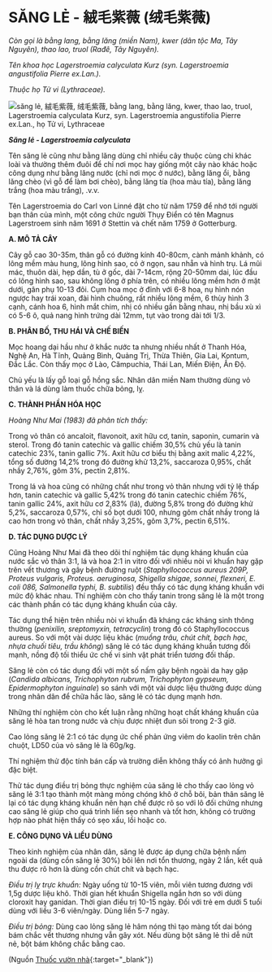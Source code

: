 # SĂNG LẺ - 絨毛紫薇 (绒毛紫薇)

*Còn gọi là bằng lang, bằng lăng (miền Nam), kwer (dân tộc Ma, Tây Nguyên), thao lao, truol (Rađê, Tây Nguyên).*

*Tên khoa học Lagerstroemia calyculata Kurz (syn. Lagerstroemia angustifolia Pierre ex.Lan.).*

*Thuộc họ Tử vi (Lythraceae).*

![săng lẻ, 絨毛紫薇, 绒毛紫薇, bằng lang, bằng lăng, kwer, thao lao, truol, Lagerstroemia calyculata Kurz, syn. Lagerstroemia angustifolia Pierre ex.Lan., họ Tử vi, Lythraceae](/imgs/caythuoc/dtl/sang-le.jpg)

***Săng lẻ - Lagerstroemia calyculata***

Tên săng lẻ cũng như bằng lăng dùng chỉ nhiều cây thuộc cùng chi khác loài và thường thêm đuôi để chỉ nơi mọc hay giống một cây nào khác hoặc công dụng như bằng lăng nước (chỉ nơi mọc ở nước), bằng lăng ổi, bằng lăng chèo (vì gỗ để làm bơi chèo), bằng lăng tía (hoa màu tía), bằng lăng trắng (hoa màu trắng), .v.v.

Tên Lagerstroemia do Carl von Linné đặt cho từ năm 1759 để nhớ tới người bạn thân của mình, một công chức người Thụy Điển có tên Magnus Lagerstroem sinh năm 1691 ở Stettin và chết năm 1759 ở Gotterburg.

**A. MÔ TẢ CÂY**

Cây gỗ cao 30-35m, thân gỗ có đường kính 40-80cm, cành mảnh khảnh, có lông mềm màu hung, lông hình sao, có ở ngọn, sau nhẵn và hình trụ. Lá mũi mác, thuôn dài, hẹp dần, tù ở gốc, dài 7-14cm, rộng 20-50mm dai, lúc đầu có lông hình sao, sau không lông ở phía trên, có nhiều lông mềm hơn ở mặt dưới, gân phụ 10-13 đôi. Cụm hoa mọc ở đỉnh với 6-8 hoa, nụ hình nón ngược hay trái xoan, đài hình chuông, rất nhiều lông mềm, 6 thùy hình 3 cạnh, cánh hoa 6, hình mắt chim, nhị có nhiều gần bằng nhau, nhị bầu xù xì có 5-6 ô, quả nang hình trứng dài 12mm, tụt vào trong dài tới 1/3.

**B. PHÂN BỐ, THU HÁI VÀ CHẾ BIẾN**

Mọc hoang dại hầu như ở khắc nước ta nhưng nhiều nhất ở Thanh Hóa, Nghệ An, Hà Tĩnh, Quảng Bình, Quảng Trị, Thừa Thiên, Gia Lai, Kontum, Đắc Lắc. Còn thấy mọc ở Lào, Cămpuchia, Thái Lan, Miến Điện, Ấn Độ.

Chủ yếu là lấy gỗ loại gỗ hồng sắc. Nhân dân miền Nam thường dùng vỏ thân và lá dùng làm thuốc chữa bỏng, lỵ.

**C. THÀNH PHẦN HÓA HỌC**

*Hoàng Như Mai (1983) đã phân tích thấy:*

Trong vỏ thân có ancaloit, flavonoit, axit hữu cơ, tanin, saponin, cumarin và sterol. Trong đó tanin catechic và gallic chiếm 30,5% chủ yếu là tanin catechic 23%, tanin gallic 7%. Axit hữu cơ biểu thị bằng axit malic 4,22%, tổng số đường 14,2% trong đó đường khử 13,2%, saccaroza 0,95%, chất nhầy 2,76%, gôm 3%, pectin 2,81%.

Trong lá và hoa cũng có những chất như trong vỏ thân nhưng với tỷ lệ thấp hơn, tanin catechic và gallic 5,42% trong đó tanin catechic chiếm 76%, tanin gallic 24%, axit hữu cơ 2,83% (lá), đường 5,8% trong đó đường khử 5,2%, saccaroza 0,57%, chỉ số bọt dưới 100, nhưng gôm chất nhầy trong lá cao hơn trong vỏ thân, chất nhầy 3,25%, gôm 3,7%, pectin 6,51%.

**D. TÁC DỤNG DƯỢC LÝ**

Cũng Hoàng Như Mai đã theo dõi thí nghiệm tác dụng kháng khuẩn của nước sắc vỏ thân 3:1, lá và hoa 2:1 in vitro đối với nhiều nòi vi khuẩn hay gặp trên vết thương và gây bệnh đường ruột (*Staphyllococcus aureus 209P, Proteus vulgaris, Proteus. aeruginosa, Shigella shigae, sonnei, flexneri, E. coli 086, Salmonella typhi, B. subtilis*) đều thấy có tác dụng kháng khuẩn với mức độ khác nhau. Thí nghiệm còn cho thấy tanin trong săng lẻ là một trong các thành phần có tác dụng kháng khuẩn của cây.

Tác dụng thể hiện trên nhiều nòi vi khuẩn đã kháng các kháng sinh thông thường (*penixilin, sreptomyxin, tetracyclin*) trong đó có Staphyllococcus aureus. So với một vài dược liệu khác (*muồng trâu, chút chít, bạch hạc, nhựa chuối tiêu, trầu không*) săng lẻ có tác dụng kháng khuẩn tương đối mạnh, nồng độ tối thiểu ức chế vi sinh vật phát triển tương đối thấp.

Săng lẻ còn có tác dụng đối với một số nấm gây bệnh ngoài da hay gặp (*Candida albicans, Trichophyton rubrum, Trichophyton gypseum, Epidermophyton inguinale*) so sánh với một vài dược liệu thường được dùng trong nhân dân để chữa hắc lào, săng lẻ có tác dụng mạnh hơn.

Những thí nghiệm còn cho kết luận rằng những hoạt chất kháng khuẩn của săng lẻ hòa tan trong nước và chịu được nhiệt đun sôi trong 2-3 giờ.

Cao lỏng săng lẻ 2:1 có tác dụng ức chế phản ứng viêm do kaolin trên chân chuột, LD50 của vỏ săng lẻ là 60g/kg.

Thí nghiệm thử độc tính bán cấp và trường diễn không thấy có ảnh hưởng gì đặc biệt.

Thử tác dụng điều trị bỏng thực nghiệm của săng lẻ cho thấy cao lỏng vỏ săng lẻ 3:1 tạo thành một màng mỏng chóng khô ở chỗ bôi, bản thân săng lẻ lại có tác dụng kháng khuẩn nên hạn chế được rõ so với lô đối chứng nhưng cao săng lẻ giúp cho quá trình liền sẹo nhanh và tốt hơn, không có trường hợp nào phát hiện thấy có sẹo xấu, lồi hoặc co.

**E. CÔNG DỤNG VÀ LIỀU DÙNG**

Theo kinh nghiệm của nhân dân, săng lẻ được áp dụng chữa bệnh nấm ngoài da (dùng cồn săng lẻ 30%) bôi lên nơi tổn thương, ngày 2 lần, kết quả thu được rõ hơn là dùng cồn chút chít và bạch hạc.

*Điều trị lỵ trực khuẩn:* Ngày uống từ 10-15 viên, mỗi viên tương đương với 1,5g dược liệu khô. Thời gian hết khuẩn Shigella ngắn hơn so với dùng cloroxit hay ganidan. Thời gian điều trị 10-15 ngày. Đối với trẻ em dưới 5 tuổi dùng với liều 3-6 viên/ngày. Dùng liền 5-7 ngày.

*Điều trị bỏng:* Dùng cao lỏng săng lẻ hâm nóng thì tạo màng tốt dai bóng bám chắc vết thương nhưng vẫn gây xót. Nếu dùng bột săng lẻ thì dễ nứt nẻ, bột bám không chắc bằng cao.


(Nguồn [Thuốc vườn nhà](http://thuocvuonnha.com){:target="_blank"})